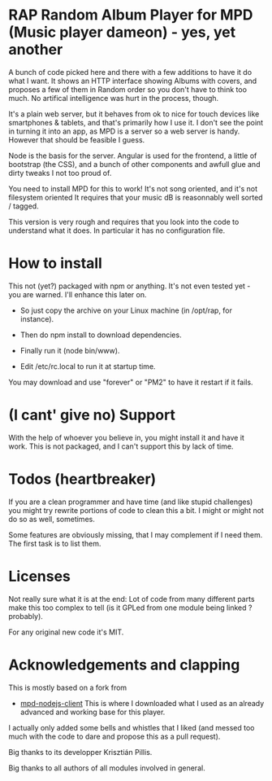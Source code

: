 # RAP Random Album Player for MPD (Music player dameon) - yes, yet another
A bunch of code picked here and there with a few additions to have it do what I want.
It shows an HTTP interface showing Albums with covers, and proposes a few of them in Random order so you don't have to think too much.
No artifical intelligence was hurt in the process, though.

It's a plain web server, but it behaves from ok to nice for touch devices like smartphones & tablets, and that's primarily how I use it. 
I don't see the point in turning it into an app, as MPD is a server so a web server is handy. However that should be feasible I guess.

Node is the basis for the server.
Angular is used for the frontend, a little of bootstrap (the CSS), and a bunch of other components and awfull glue and dirty tweaks I not too proud of.

You need to install MPD for this to work! 
It's not song oriented, and it's not filesystem oriented
It requires that your music dB is reasonnably well sorted / tagged.

This version is very rough and requires that you look into the code to understand what it does. In particular it has no configuration file.

# How to install
This not (yet?) packaged with npm or anything. It's not even tested yet - you are warned. I'll enhance this later on.

- So just copy the archive on your Linux machine (in /opt/rap, for instance).

- Then do npm install to download dependencies.

- Finally run it (node bin/www). 

- Edit /etc/rc.local to run it at startup time.

You may download and use "forever" or "PM2" to have it restart if it fails. 

# (I cant' give no) Support
With the help of whoever you believe in, you might install it and have it work.
This is not packaged, and I can't support this by lack of time.

# Todos (heartbreaker)
If you are a clean programmer and have time (and like stupid challenges) you might try rewrite portions of code to clean this a bit. I might or might not do so as well, sometimes.

Some features are obviously missing, that I may complement if I need them. The first task is to list them.

# Licenses
Not really sure what it is at the end:
Lot of code from many different parts make this too complex to tell (is it GPLed from one module being linked ? probably).

For any original new code it's MIT.


# Acknowledgements and clapping
This is mostly based on a fork from
- [mpd-nodejs-client](https://github.com/kpillis/mpd-nodejs-client)
This is where I downloaded what I used as an already advanced and working base for this player.

I actually only added some bells and whistles that I liked (and messed too much with the code to dare and propose this as a pull request).

Big thanks to its developper Krisztián Pillis.

Big thanks to all authors of all modules involved in general.
